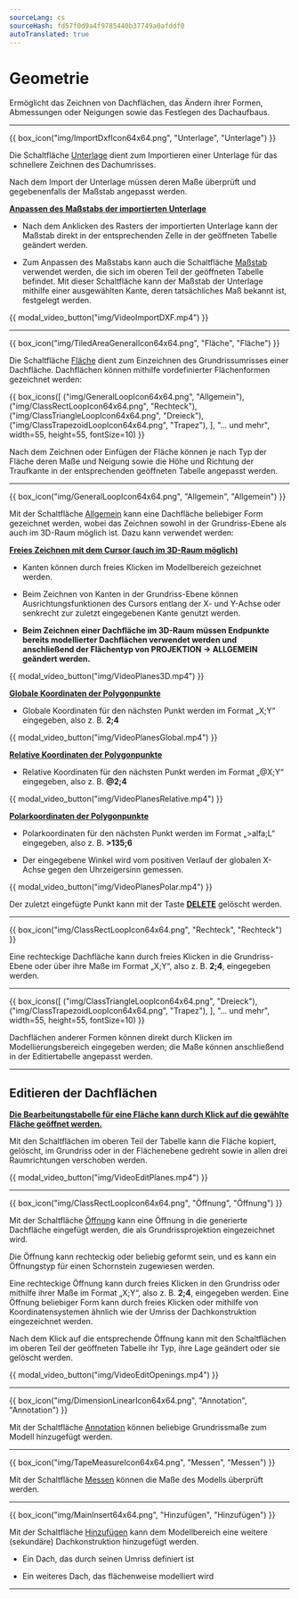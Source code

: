 ```yaml
---
sourceLang: cs
sourceHash: fd57f0d9a4f9785440b37749a0afddf0
autoTranslated: true
---
```


<h1>Geometrie</h1>
<p>
Ermöglicht das Zeichnen von Dachflächen, das Ändern ihrer Formen, Abmessungen oder Neigungen sowie das Festlegen des Dachaufbaus.
</p>

<hr class="main"> <!-- Vodorovná čára jako oddělovač sekce -->
{{ box_icon("img/ImportDxfIcon64x64.png", "Unterlage", "Unterlage") }}

<p>Die Schaltfläche <u>Unterlage</u> dient zum Importieren einer Unterlage für das schnellere Zeichnen des Dachumrisses.</p> 

<p>Nach dem Import der Unterlage müssen deren Maße überprüft und gegebenenfalls der Maßstab angepasst werden.</p>

<p><b><u>Anpassen des Maßstabs der importierten Unterlage</u></b></p>

<ul>
<p><li>
Nach dem Anklicken des Rasters der importierten Unterlage kann der Maßstab direkt in der entsprechenden Zelle in der geöffneten Tabelle geändert werden. 
</li></p>

<p><li>
Zum Anpassen des Maßstabs kann auch die Schaltfläche <u>Maßstab</u> verwendet werden, die sich im oberen Teil der geöffneten Tabelle befindet. Mit dieser Schaltfläche kann der Maßstab der Unterlage mithilfe einer ausgewählten Kante, deren tatsächliches Maß bekannt ist, festgelegt werden.
</li></p>
</ul>

{{ modal_video_button("img/VideoImportDXF.mp4") }}

<hr class="main"> <!-- Vodorovná čára jako oddělovač sekce -->

{{ box_icon("img/TiledAreaGeneralIcon64x64.png", "Fläche", "Fläche") }}

<p>
Die Schaltfläche <u>Fläche</u> dient zum Einzeichnen des Grundrissumrisses einer Dachfläche. Dachflächen können mithilfe vordefinierter Flächenformen gezeichnet werden:
</p>

{{ box_icons([
  ("img/GeneralLoopIcon64x64.png", "Allgemein"),
  ("img/ClassRectLoopIcon64x64.png", "Rechteck"),
  ("img/ClassTriangleLoopIcon64x64.png", "Dreieck"),
  ("img/ClassTrapezoidLoopIcon64x64.png", "Trapez"),
], "... und mehr", width=55, height=55, fontSize=10) }}

<p>
Nach dem Zeichnen oder Einfügen der Fläche können je nach Typ der Fläche deren Maße und Neigung sowie die Höhe und Richtung der Traufkante in der entsprechenden geöffneten Tabelle angepasst werden.
</p>

<hr> <!-- Vodorovná čára jako oddělovač sekce -->

{{ box_icon("img/GeneralLoopIcon64x64.png", "Allgemein", "Allgemein") }}

  <p>Mit der Schaltfläche <u>Allgemein</u> kann eine Dachfläche beliebiger Form gezeichnet werden, wobei das Zeichnen sowohl in der Grundriss-Ebene als auch im 3D-Raum möglich ist. Dazu kann verwendet werden:</p>

  <p><b><u>Freies Zeichnen mit dem Cursor (auch im 3D-Raum möglich)</u></b></p>
  <ul>
    <li><p>Kanten können durch freies Klicken im Modellbereich gezeichnet werden.</p></li>
    <li><p>Beim Zeichnen von Kanten in der Grundriss-Ebene können Ausrichtungsfunktionen des Cursors entlang der X- und Y-Achse oder senkrecht zur zuletzt eingegebenen Kante genutzt werden.</p></li>
    <li><p><b>Beim Zeichnen einer Dachfläche im 3D-Raum müssen Endpunkte bereits modellierter Dachflächen verwendet werden und anschließend der Flächentyp von PROJEKTION → ALLGEMEIN geändert werden.</b>
  </ul>

{{ modal_video_button("img/VideoPlanes3D.mp4") }}

  <p><b><u>Globale Koordinaten der Polygonpunkte</u></b></p>
  <ul>
    <li><p>Globale Koordinaten für den nächsten Punkt werden im Format „X;Y“ eingegeben, also z. B. <b>2;4</b></p></li>
  </ul>

{{ modal_video_button("img/VideoPlanesGlobal.mp4") }}

  <p><b><u>Relative Koordinaten der Polygonpunkte</u></b></p>
  <ul>
    <li><p>Relative Koordinaten für den nächsten Punkt werden im Format „@X;Y“ eingegeben, also z. B. <b>@2;4</b></p></li>
  </ul>

{{ modal_video_button("img/VideoPlanesRelative.mp4") }}

  <p><b><u>Polarkoordinaten der Polygonpunkte</u></b></p>
  <ul>
    <li><p>Polarkoordinaten für den nächsten Punkt werden im Format „&gt;alfa;L“ eingegeben, also z. B. <b>&gt;135;6</b></p></li>
    <li><p>Der eingegebene Winkel wird vom positiven Verlauf der globalen X-Achse gegen den Uhrzeigersinn gemessen.</p></li>
  </ul>

{{ modal_video_button("img/VideoPlanesPolar.mp4") }}

  <p>Der zuletzt eingefügte Punkt kann mit der Taste <b><u>DELETE</u></b> gelöscht werden.</p>

<hr> <!-- Vodorovná čára jako oddělovač sekce -->

{{ box_icon("img/ClassRectLoopIcon64x64.png", "Rechteck", "Rechteck") }}

<p>
Eine rechteckige Dachfläche kann durch freies Klicken in die Grundriss-Ebene oder über ihre Maße im Format „X;Y“, also z. B. <b>2;4</b>, eingegeben werden.
</p>

<hr> <!-- Vodorovná čára jako oddělovač sekce -->

{{ box_icons([
  ("img/ClassTriangleLoopIcon64x64.png", "Dreieck"),
  ("img/ClassTrapezoidLoopIcon64x64.png", "Trapez"),
], "... und mehr", width=55, height=55, fontSize=10) }}

<p>
Dachflächen anderer Formen können direkt durch Klicken im Modellierungsbereich eingegeben werden; die Maße können anschließend in der Editiertabelle angepasst werden.
</p>

<hr class="main"> <!-- Vodorovná čára jako oddělovač sekce -->

<h2>Editieren der Dachflächen</h2>

<p><b><u>Die Bearbeitungstabelle für eine Fläche kann durch Klick auf die gewählte Fläche geöffnet werden.</u></b></p>

<p>
Mit den Schaltflächen im oberen Teil der Tabelle kann die Fläche kopiert, gelöscht, im Grundriss oder in der Flächenebene gedreht sowie in allen drei Raumrichtungen verschoben werden.
</p>

{{ modal_video_button("img/VideoEditPlanes.mp4") }}

<hr class="main"> <!-- Vodorovná čára jako oddělovač sekce -->

{{ box_icon("img/ClassRectLoopIcon64x64.png", "Öffnung", "Öffnung") }}

<p>
Mit der Schaltfläche <u>Öffnung</u> kann eine Öffnung in die generierte Dachfläche eingefügt werden, die als Grundrissprojektion eingezeichnet wird.
</p>

<p>
Die Öffnung kann rechteckig oder beliebig geformt sein, und es kann ein Öffnungstyp für einen Schornstein zugewiesen werden.
</p>

<p>
Eine rechteckige Öffnung kann durch freies Klicken in den Grundriss oder mithilfe ihrer Maße im Format „X;Y“, also z. B. <b>2;4</b>, eingegeben werden. Eine Öffnung beliebiger Form kann durch freies Klicken oder mithilfe von Koordinatensystemen ähnlich wie der Umriss der Dachkonstruktion eingezeichnet werden.
</p>

<p>
Nach dem Klick auf die entsprechende Öffnung kann mit den Schaltflächen im oberen Teil der geöffneten Tabelle ihr Typ, ihre Lage geändert oder sie gelöscht werden.
</p>

{{ modal_video_button("img/VideoEditOpenings.mp4") }}

<hr class="main"> <!-- Vodorovná čára jako oddělovač sekce -->

{{ box_icon("img/DimensionLinearIcon64x64.png", "Annotation", "Annotation") }}

<p>
Mit der Schaltfläche <u>Annotation</u> können beliebige Grundrissmaße zum Modell hinzugefügt werden.
</p>

<hr class="main"> <!-- Vodorovná čára jako oddělovač sekce -->

{{ box_icon("img/TapeMeasureIcon64x64.png", "Messen", "Messen") }}

<p>
Mit der Schaltfläche <u>Messen</u> können die Maße des Modells überprüft werden.
</p>

<hr class="main"> <!-- Vodorovná čára jako oddělovač sekce -->

{{ box_icon("img/MainInsert64x64.png", "Hinzufügen", "Hinzufügen") }}

<p>
Mit der Schaltfläche <u>Hinzufügen</u> kann dem Modellbereich eine weitere (sekundäre) Dachkonstruktion hinzugefügt werden.
</p>

<ul>
  <li>
    <p>Ein Dach, das durch seinen Umriss definiert ist</p>
  </li>
  <li>
    <p>Ein weiteres Dach, das flächenweise modelliert wird</p>
  </li>
</ul>

<hr class="main"> <!-- Vodorovná čára jako oddělovač sekce -->

<!-- product: HiStruct Roofs -->